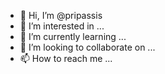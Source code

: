 - 👋 Hi, I’m @pripassis
- 👀 I’m interested in ...
- 🌱 I’m currently learning ...
- 💞️ I’m looking to collaborate on ...
- 📫 How to reach me ...

<!---
pripassis/pripassis is a ✨ special ✨ repository because its `README.md` (this file) appears on your GitHub profile.
You can click the Preview link to take a look at your changes.
--->
